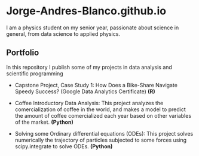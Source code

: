 # Jorge-Andres-Blanco.github.io
I am a physics student on my senior year, passionate about science in general, from data science to applied physics. 

## Portfolio
In this repository I publish some of my projects in data analysis and scientific programming

- Capstone Project, Case Study 1: How Does a Bike-Share Navigate Speedy Success? (Google Data Analytics Certificate) **(R)**

- Coffee Introductory Data Analysis: This project analyzes the comercialization of coffee in the world, and makes a model to predict the amount of coffee comercialized each year based on other variables of the market. **(Python)**

- Solving some Ordinary differential equations (ODEs): This project solves numerically the trajectory of particles subjected to some forces using scipy.integrate to solve ODEs. **(Python)**

